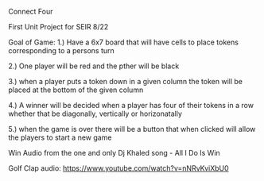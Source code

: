 Connect Four 

First Unit Project for SEIR 8/22

Goal of Game:
1.) Have a 6x7 board that will have cells to place tokens corresponding to a persons turn 

2.) One player will be red and the pther will be black 

3.) when a player puts a token down in a given column the token will be placed at the bottom of the given column 

4.) A winner will be decided when a player has four of their tokens in a row whether that be diagonally, vertically or horizonatally

5.) when the game is over there will be a button that when clicked will allow the players to start a new game 







Win Audio from the one and only Dj Khaled 
song - All I Do Is Win 

Golf Clap audio: 
https://www.youtube.com/watch?v=nNRvKviXbU0